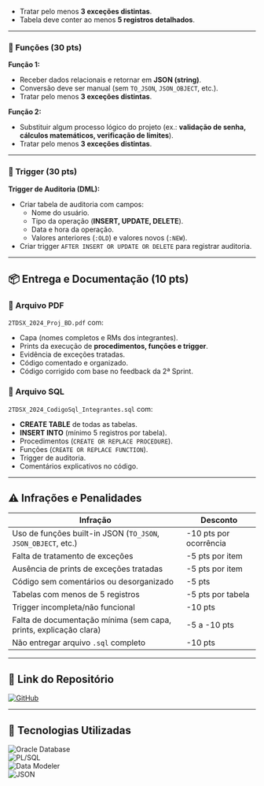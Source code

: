 
- Tratar pelo menos **3 exceções distintas**.  
- Tabela deve conter ao menos **5 registros detalhados**.  

---

### 🔹 Funções (30 pts)
**Função 1:**  
- Receber dados relacionais e retornar em **JSON (string)**.  
- Conversão deve ser manual (sem `TO_JSON`, `JSON_OBJECT`, etc.).  
- Tratar pelo menos **3 exceções distintas**.  

**Função 2:**  
- Substituir algum processo lógico do projeto (ex.: **validação de senha, cálculos matemáticos, verificação de limites**).  
- Tratar pelo menos **3 exceções distintas**.  

---

### 🔹 Trigger (30 pts)
**Trigger de Auditoria (DML):**  
- Criar tabela de auditoria com campos:  
  - Nome do usuário.  
  - Tipo da operação (**INSERT, UPDATE, DELETE**).  
  - Data e hora da operação.  
  - Valores anteriores (`:OLD`) e valores novos (`:NEW`).  
- Criar trigger `AFTER INSERT OR UPDATE OR DELETE` para registrar auditoria.  

---

## 📦 **Entrega e Documentação (10 pts)**
### 🔹 Arquivo PDF
`2TDSX_2024_Proj_BD.pdf` com:  
- Capa (nomes completos e RMs dos integrantes).  
- Prints da execução de **procedimentos, funções e trigger**.  
- Evidência de exceções tratadas.  
- Código comentado e organizado.  
- Código corrigido com base no feedback da 2ª Sprint.  

### 🔹 Arquivo SQL
`2TDSX_2024_CodigoSql_Integrantes.sql` com:  
- **CREATE TABLE** de todas as tabelas.  
- **INSERT INTO** (mínimo 5 registros por tabela).  
- Procedimentos (`CREATE OR REPLACE PROCEDURE`).  
- Funções (`CREATE OR REPLACE FUNCTION`).  
- Trigger de auditoria.  
- Comentários explicativos no código.  

---

## ⚠️ **Infrações e Penalidades**
| Infração | Desconto |
|----------|----------|
| Uso de funções built-in JSON (`TO_JSON`, `JSON_OBJECT`, etc.) | -10 pts por ocorrência |
| Falta de tratamento de exceções | -5 pts por item |
| Ausência de prints de exceções tratadas | -5 pts por item |
| Código sem comentários ou desorganizado | -5 pts |
| Tabelas com menos de 5 registros | -5 pts por tabela |
| Trigger incompleta/não funcional | -10 pts |
| Falta de documentação mínima (sem capa, prints, explicação clara) | -5 a -10 pts |
| Não entregar arquivo `.sql` completo | -10 pts |

---

## 📂 **Link do Repositório**
[![GitHub](https://img.shields.io/badge/GitHub-Repositório-blue?style=flat-square&logo=github)](https://github.com/carmipa/challenge_2025_1_semestre_mottu/tree/main/Mastering_Relational_and_Non_Relational_Database)

---

## 🎨 **Tecnologias Utilizadas**
![Oracle Database](https://img.shields.io/badge/Oracle-Database-red?style=flat-square&logo=oracle)  
![PL/SQL](https://img.shields.io/badge/PL%2FSQL-F80000?style=flat-square&logo=oracle)  
![Data Modeler](https://img.shields.io/badge/Oracle-Data%20Modeler-006600?style=flat-square&logo=oracle)  
![JSON](https://img.shields.io/badge/JSON-000000?style=flat-square&logo=json)  
